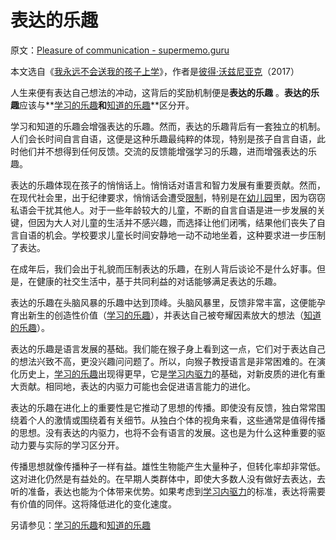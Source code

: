 # 表达的乐趣

原文：[Pleasure of communication - supermemo.guru](https://supermemo.guru/wiki/Pleasure_of_communication)

本文选自《[我永远不会送我的孩子上学](https://supermemo.guru/wiki/Problem_of_Schooling)》，作者是[彼得·沃兹尼亚克](https://supermemo.guru/wiki/Piotr_Wozniak)（2017）

人生来便有表达自己想法的冲动，这背后的奖励机制便是**表达的乐趣** 。**表达的乐趣**应该与**[学习的乐趣](https://supermemo.guru/wiki/Pleasure_of_learning)**和**[知道的乐趣](https://supermemo.guru/wiki/Pleasure_of_knowing)**区分开。

学习和知道的乐趣会增强表达的乐趣。然而，表达的乐趣背后有一套独立的机制。人们会长时间自言自语，这便是这种乐趣最纯粹的体现，特别是孩子自言自语，此时他们并不想得到任何反馈。交流的反馈能增强学习的乐趣，进而增强表达的乐趣。

表达的乐趣体现在孩子的悄悄话上。悄悄话对语言和智力发展有重要贡献。然而，在现代社会里，出于纪律要求，悄悄话会遭受[限制](https://supermemo.guru/wiki/50_bad_habits#Suppressed_communication)，特别是在[幼儿园](https://supermemo.guru/wiki/Daycare)里，因为窃窃私语会干扰其他人。对于一些年龄较大的儿童，不断的自言自语是进一步发展的关键，但因为大人对儿童的生活并不感兴趣，而选择让他们闭嘴，结果他们丧失了自言自语的机会。学校要求儿童长时间安静地一动不动地坐着，这种要求进一步压制了表达。

在成年后，我们会出于礼貌而压制表达的乐趣，在别人背后谈论不是什么好事。但是，在健康的社交生活中，基于共同利益的对话能够满足表达的乐趣。

表达的乐趣在头脑风暴的乐趣中达到顶峰。头脑风暴里，反馈非常丰富，这便能孕育出新生的创造性价值（[学习的乐趣](https://supermemo.guru/wiki/Pleasure_of_learning)），并表达自己被夸耀因素放大的想法（[知道的乐趣](https://supermemo.guru/wiki/Pleasure_of_knowing)）。

表达的乐趣是语言发展的基础。我们能在猴子身上看到这一点，它们对于表达自己的想法兴致不高，更没兴趣问问题了。所以，向猴子教授语言是非常困难的。在演化历史上，[学习的乐趣](https://supermemo.guru/wiki/Pleasure_of_learning)出现得更早，它是[学习内驱力](https://supermemo.guru/wiki/Learn_drive)的基础，对新皮质的进化有重大贡献。相同地，表达的内驱力可能也会促进语言能力的进化。

表达的乐趣在进化上的重要性是它推动了思想的传播。即使没有反馈，独白常常围绕着个人的激情或围绕着有关细节。从独白个体的视角来看，这些通常是值得传播的思想。没有表达的内驱力，也将不会有语言的发展。这也是为什么这种重要的驱动力要与实际的学习区分开。

传播思想就像传播种子一样有益。雄性生物能产生大量种子，但转化率却非常低。这对进化仍然是有益处的。在早期人类群体中，即使大多数人没有做好去表达，去听的准备，表达也能为个体带来优势。如果考虑到[学习内驱力](https://supermemo.guru/wiki/Learn_drive)的标准，表达将需要有价值的同伴。这将降低进化的变化速度。

另请参见：[学习的乐趣](https://supermemo.guru/wiki/Pleasure_of_learning)和[知道的乐趣](https://supermemo.guru/wiki/Pleasure_of_knowing)